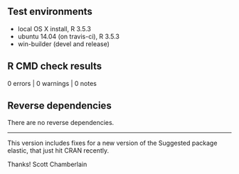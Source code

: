 ## Test environments

* local OS X install, R 3.5.3
* ubuntu 14.04 (on travis-ci), R 3.5.3
* win-builder (devel and release)

## R CMD check results

0 errors | 0 warnings | 0 notes

## Reverse dependencies

There are no reverse dependencies.

--------

This version includes fixes for a new version of the Suggested package elastic, that just hit CRAN recently.

Thanks!
Scott Chamberlain

